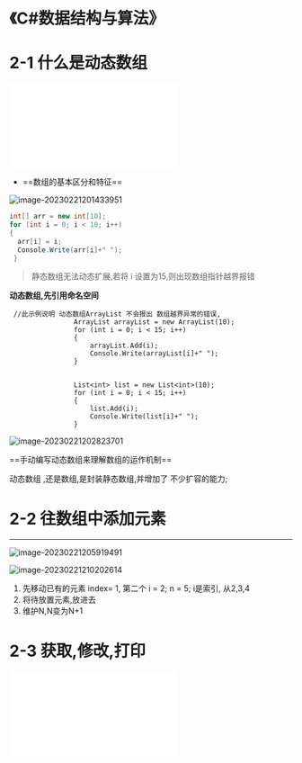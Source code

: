 # 《C#数据结构与算法》

# 2-1 什么是动态数组

<iframe src="//player.bilibili.com/player.html?aid=95761925&bvid=BV1gE41157pC&cid=894644828&page=2" scrolling="no" border="0" frameborder="no" framespacing="0" allowfullscreen="true"> </iframe>

* ==数组的基本区分和特征==

![image-20230221201433951](https://gitee.com/songhoujin/pictures-to-typora-by-utools/raw/master/image-20230221201433951-2023-2-2120:14:35.png)



```c#
int[] arr = new int[10];
for (int i = 0; i < 10; i++)
{
  arr[i] = i;
  Console.Write(arr[i]+" ");
 }
```

> 静态数组无法动态扩展,若将 i 设置为15,则出现数组指针越界报错

**动态数组,先引用命名空间**

```
 //此示例说明 动态数组ArrayList 不会报出 数组越界异常的错误,
                ArrayList arrayList = new ArrayList(10);
                for (int i = 0; i < 15; i++)
                {
                    arrayList.Add(i);
                    Console.Write(arrayList[i]+" ");
                }


                List<int> list = new List<int>(10);
                for (int i = 0; i < 15; i++)
                {
                    list.Add(i);
                    Console.Write(list[i]+" ");
                }
```

![image-20230221202823701](https://gitee.com/songhoujin/pictures-to-typora-by-utools/raw/master/image-20230221202823701-2023-2-2120:28:30.png)



==手动编写动态数组来理解数组的运作机制==

动态数组 ,还是数组,是封装静态数组,并增加了 不少扩容的能力;



# 2-2 往数组中添加元素

---

![image-20230221205919491](https://gitee.com/songhoujin/pictures-to-typora-by-utools/raw/master/image-20230221205919491-2023-2-2120:59:30.png)





![image-20230221210202614](https://gitee.com/songhoujin/pictures-to-typora-by-utools/raw/master/image-20230221210202614-2023-2-2121:02:30.png)

1. 先移动已有的元素  index= 1, 第二个 i = 2; n = 5;  i是索引, 从2,3,4
2.  将待放置元素,放进去
   1. 维护N,N变为N+1



# 2-3 获取,修改,打印



<iframe src="//player.bilibili.com/player.html?aid=95761925&bvid=BV1gE41157pC&cid=894645411&page=4" scrolling="no" border="0" frameborder="no" framespacing="0" allowfullscreen="true"> </iframe>